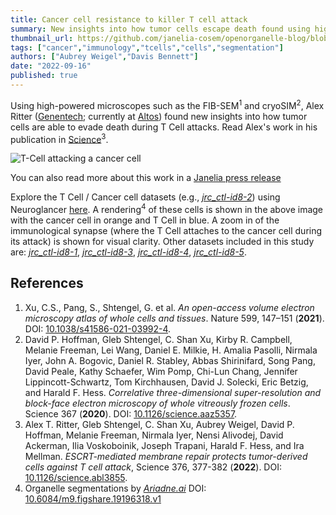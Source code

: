 ```yaml
---
title: Cancer cell resistance to killer T cell attack
summary: New insights into how tumor cells escape death found using high-powered microscopes.
thumbnail_url: https://github.com/janelia-cosem/openorganelle-blog/blob/main/assets/tcell.png
tags: ["cancer","immunology","tcells","cells","segmentation"]
authors: ["Aubrey Weigel","Davis Bennett"]
date: "2022-09-16"
published: true
---
```

Using high-powered microscopes such as the FIB-SEM<sup>1</sup> and cryoSIM<sup>2</sup>, Alex Ritter ([Genentech](https://www.gene.com); currently at [Altos](https://altoslabs.com)) found new insights into how tumor cells are able to evade death during T Cell attacks. Read Alex's work in his publication in [Science](https://doi.org/10.1126/science.abl3855)<sup>3</sup>.

![T-Cell attacking a cancer cell](https://github.com/janelia-cosem/openorganelle-blog/blob/main/assets/tcell.png)

You can also read more about this work in a [Janelia press release](https://www.janelia.org/news/high-powered-microscopes-capture-cancer-cells-in-action)

Explore the T Cell / Cancer cell datasets (e.g., _[jrc_ctl-id8-2](https://openorganelle.janelia.org/datasets/jrc_ctl-id8-2)_) using Neuroglancer [here](https://tinyurl.com/yckwjyr2). A rendering<sup>4</sup> of these cells is shown in the above image with the cancer cell in orange and T Cell in blue. A zoom in of the immunological synapse (where the T Cell attaches to the cancer cell during its attack) is shown for visual clarity. Other datasets included in this study are: _[jrc_ctl-id8-1](https://openorganelle.janelia.org/datasets/jrc_ctl-id8-1)_, _[jrc_ctl-id8-3](https://openorganelle.janelia.org/datasets/jrc_ctl-id8-3)_, _[jrc_ctl-id8-4](https://openorganelle.janelia.org/datasets/jrc_ctl-id8-4)_, _[jrc_ctl-id8-5](https://openorganelle.janelia.org/datasets/jrc_ctl-id8-5)_. 

## References
1. Xu, C.S., Pang, S., Shtengel, G. et al. _An open-access volume electron microscopy atlas of whole cells and tissues_. Nature 599, 147–151 (**2021**). DOI: [10.1038/s41586-021-03992-4](https://doi.org/10.1038/s41586-021-03992-4).
2. David P. Hoffman, Gleb Shtengel, C. Shan Xu, Kirby R. Campbell, Melanie Freeman, Lei Wang, Daniel E. Milkie, H. Amalia Pasolli, Nirmala Iyer, John A. Bogovic, Daniel R. Stabley, Abbas Shirinifard, Song Pang, David Peale, Kathy Schaefer, Wim Pomp, Chi-Lun Chang, Jennifer Lippincott-Schwartz, Tom Kirchhausen, David J. Solecki, Eric Betzig, and Harald F. Hess. _Correlative three-dimensional super-resolution and block-face electron microscopy of whole vitreously frozen cells_. Science 367 (**2020**). DOI: [10.1126/science.aaz5357](https://doi.org/10.1126/science.aaz5357).
3. Alex T. Ritter, Gleb Shtengel, C. Shan Xu, Aubrey Weigel, David P. Hoffman, Melanie Freeman, Nirmala Iyer, Nensi Alivodej, David Ackerman, Ilia Voskoboinik, Joseph Trapani, Harald F. Hess, and Ira Mellman. _ESCRT-mediated membrane repair protects tumor-derived cells against T cell attack_, Science 376, 377-382 (**2022**). DOI: [10.1126/science.abl3855](https://doi.org/10.1126/science.abl3855).
4. Organelle segmentations by [_Ariadne.ai_](https://ariadne.ai) DOI: [10.6084/m9.figshare.19196318.v1](https://doi.org/10.6084/m9.figshare.19196318.v1)
